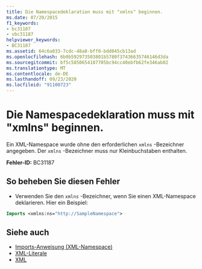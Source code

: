 ```yaml
---
title: Die Namespacedeklaration muss mit "xmlns" beginnen.
ms.date: 07/20/2015
f1_keywords:
- bc31187
- vbc31187
helpviewer_keywords:
- BC31187
ms.assetid: 64c6a033-7cdc-48a0-bff0-bdd045cb13ad
ms.openlocfilehash: 6b0b592973503801b5780f37436635746146d3da
ms.sourcegitcommit: bf5c5850654187705bc94cc40ebfb62fe346ab02
ms.translationtype: MT
ms.contentlocale: de-DE
ms.lasthandoff: 09/23/2020
ms.locfileid: "91100723"
---
```

# <a name="namespace-declaration-must-start-with-xmlns"></a>Die Namespacedeklaration muss mit "xmlns" beginnen.

Ein XML-Namespace wurde ohne den erforderlichen `xmlns` -Bezeichner angegeben. Der `xmlns` -Bezeichner muss nur Kleinbuchstaben enthalten.  
  
 **Fehler-ID:** BC31187  
  
## <a name="to-correct-this-error"></a>So beheben Sie diesen Fehler  
  
- Verwenden Sie den `xmlns` -Bezeichner, wenn Sie einen XML-Namespace deklarieren. Hier ein Beispiel:
  
```vb  
Imports <xmlns:ns="http://SampleNamespace">  
```  
  
## <a name="see-also"></a>Siehe auch

- [Imports-Anweisung (XML-Namespace)](../language-reference/statements/imports-statement-xml-namespace.md)
- [XML-Literale](../language-reference/xml-literals/index.md)
- [XML](../programming-guide/language-features/xml/index.md)
